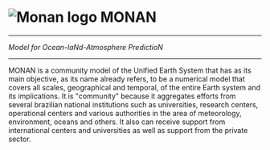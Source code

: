 # ![](https://i.ibb.co/LNqGy3S/logo-Monan-Color-75x75.png "Monan logo") MONAN
---

 *Model for Ocean-laNd-Atmosphere PredictioN*

---
MONAN is a community model of the Unified Earth System that has as its main objective, as its name already refers, to be a numerical model that covers all scales, geographical and temporal, of the entire Earth system and its implications. It is "community" because it aggregates efforts from several brazilian national institutions such as universities, research centers, operational centers and various authorities in the area of meteorology, environment, oceans and others. It also can receive support from international centers and universities as well as support from the private sector. 
